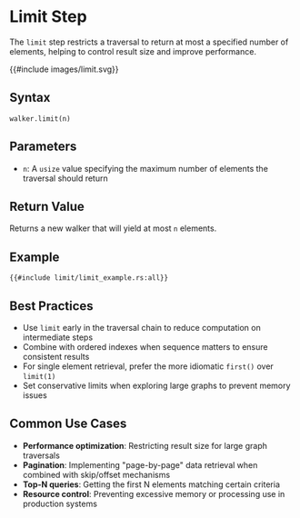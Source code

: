 # Limit Step

The `limit` step restricts a traversal to return at most a specified number of elements, helping to control result size
and improve performance.

{{#include images/limit.svg}}

## Syntax

```rust,noplayground
walker.limit(n)
```

## Parameters

- `n`: A `usize` value specifying the maximum number of elements the traversal should return

## Return Value

Returns a new walker that will yield at most `n` elements.

## Example

```rust,noplayground
{{#include limit/limit_example.rs:all}}
```

## Best Practices

- Use `limit` early in the traversal chain to reduce computation on intermediate steps
- Combine with ordered indexes when sequence matters to ensure consistent results
- For single element retrieval, prefer the more idiomatic `first()` over `limit(1)`
- Set conservative limits when exploring large graphs to prevent memory issues

## Common Use Cases

- **Performance optimization**: Restricting result size for large graph traversals
- **Pagination**: Implementing "page-by-page" data retrieval when combined with skip/offset mechanisms
- **Top-N queries**: Getting the first N elements matching certain criteria
- **Resource control**: Preventing excessive memory or processing use in production systems
